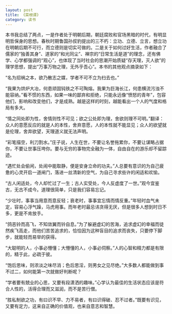```yaml
---
layout: post
title: 《菜根谭》
category: 读书
---
```


本书我总结了两点，一是作者处于明朝后期，朝廷腐败和官场黑暗的时代，有明显明哲保身的思想。春秋时期鲁国孙叔豹提出的三不朽：立功、立德、立言，想立功在明朝后期不可行，而立德则是切实可做的。二是关于如何过好生活，作者融合了儒家的“独善其身”、道家的“和光同尘”、禅宗的“日常生活是道”的理念，还有佛学、心学都强调的“观心”，也体现了当时社会的思潮开始质疑“存天理，灭人欲”的理学思想，提出“万事万物之理，无外乎吾心”。本书的其他观点摘录如下：

“名为招祸之本，欲乃散志之媒，学者不可不立为扫去也。”

“我果为烘炉大冶，何患顽固钝铁之不可陶熔。我果为巨海长江，何患横流污浊不能容纳。”看不惯的东西，如果一味的鄙弃和拒绝，只能永远像“愤怒的青年”，包容他们，影响和改变他们，才是成熟。越是这样的时刻，越能看出一个人的气度和格局有多大。

“情之同处即为性，舍情则性不可见；欲之公处即为理，舍欲则理不可明。”翻译：众人的意愿反应的就是人的本性，舍弃意愿，人的本性就不能显见；众人的欲望就是伦理，舍弃欲望，天理道义就无法声明。

“彩笔描空，利刀割水。”庄子说，人生在世，不要让名誉拖累你，不要让谋略占据你，不要让世事压垮你。要与无穷的事物完全融为一体，自由自在的游乐却不留踪迹。

“遇忙处会偷闲，处闹中能取静，便是安身立命的功夫。”人总要有意识的为自己疲惫的心灵开启一道闸门，落进一丝清新的空气，为自己寻求些许的闲适和欢愉。

“古人闲适处，今人却忙过了一生；古人实受处，今人反虚度了一世。”观今宜鉴古，无古不成今。道理很简单，只是我们容易忘记。

“少壮时，事事当用意而意反轻；衰老时，事事宜忘情而情反重。”年轻时血气未定，容易心浮气躁，马虎用事。而年老时最忌讳贪得无厌，但是很多人想到时日不多，更是不肯放手。

“鸽恶铃而高飞，不知敛翼而铃自息。”为了躲避虚幻的苦海，追求虚幻的幸福而徒然疾飞高走，而他们苦苦追求的，恰恰因为这种盲目的追求而丧失，只要停下脚步，就能轻而易举的获得。

“大聪明的人，小事必懵懂；大懵懂的人，小事必伺察。”人的心智和精力都是有限的，精于此，必疏于彼。

“饱后思味，则浓淡之味尽消；色后思淫，则男女之见尽绝。”大多数人都能做到事不过二，如何能第一次就做好判断呢？

“学者要有兢业的心思，又要有段潇洒的趣味。”心学认为最佳的生活状态应该是符合人性的，活得合理而又滋润，而不是苦行僧。

“胜私制欲之功，有曰识不早、力不易者，有曰识得破、忍不过者。”既要有识见，又要有定力，这来自正确的价值观，也来自意志和智慧。





























